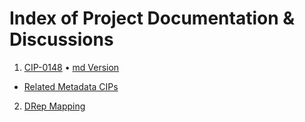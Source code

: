 # Index of Project Documentation & Discussions

1. [CIP-0148](https://dev-drep.vercel.app/CIP-0148) • [md Version](https://github.com/DRep-Collective/Landing/blob/main/docs/projects/metadata/draft-cip-0148-11-mar-2025.md)
  - [Related Metadata CIPs](https://github.com/DRep-Collective/Landing/blob/main/docs/projects/metadata/working-metadata-sheet.md)
2. [DRep Mapping](https://dev-drep.vercel.app)
